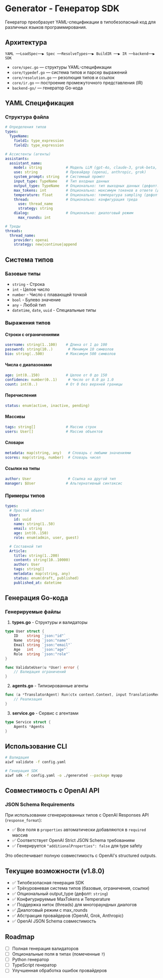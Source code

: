 # Generator - Генератор SDK

Генератор преобразует YAML-спецификации в типобезопасный код для различных языков программирования.

## Архитектура

```
YAML ──LoadSpec──▶ Spec ──ResolveTypes──▶ BuildIR ──▶ IR ──backend──▶ SDK
```

- `core/spec.go` — структуры YAML-спецификации
- `core/typedef.go` — система типов и парсер выражений
- `core/resolution.go` — резолюция типов и ссылок
- `core/ir.go` — построение промежуточного представления (IR)
- `backend-go/` — генератор Go-кода

## YAML Спецификация

### Структура файла

```yaml
# Определения типов
types:
  TypeName:
    field1: type_expression
    field2: type_expression

# Ассистенты (агенты)
assistants:
  assistant_name:
    model: string           # Модель LLM (gpt-4o, claude-3, grok-beta, etc.)
    use: string             # Провайдер (openai, anthropic, grok)
    system_prompt: string   # Системный промпт
    input_type: TypeName    # Тип входных данных
    output_type: TypeName   # Опционально: тип выходных данных (дефолт: string)
    max_tokens: int         # Опционально: максимум токенов в ответе (дефолт: 2000)
    temperature: float      # Опционально: температура sampling (дефолт: 0.7)
    thread:                 # Опционально: конфигурация треда
      use: thread_name
      strategy: string
    dialog:                 # Опционально: диалоговый режим
      max_rounds: int

# Треды
threads:
  thread_name:
    provider: openai
    strategy: new|continue|append
```

## Система типов

### Базовые типы

- `string` - Строка
- `int` - Целое число
- `number` - Число с плавающей точкой
- `bool` - Булево значение
- `any` - Любой тип
- `datetime`, `date`, `uuid` - Специальные типы

### Выражения типов

#### Строки с ограничениями
```yaml
username: string(1..100)    # Длина от 1 до 100
password: string(10..)       # Минимум 10 символов
bio: string(..500)          # Максимум 500 символов
```

#### Числа с диапазонами
```yaml
age: int(0..150)            # Целое от 0 до 150
confidence: number(0..1)     # Число от 0.0 до 1.0
count: int(0..)             # От 0 без верхней границы
```

#### Перечисления
```yaml
status: enum(active, inactive, pending)
```

#### Массивы
```yaml
tags: string[]              # Массив строк
users: User[]               # Массив объектов
```

#### Словари
```yaml
metadata: map(string, any)   # Словарь с любыми значениями
scores: map(string, number)  # Словарь чисел
```

#### Ссылки на типы
```yaml
author: User                 # Ссылка на другой тип
manager: $User              # Альтернативный синтаксис
```

### Примеры типов

```yaml
types:
  # Простой объект
  User:
    id: uuid
    name: string(1..50)
    email: string
    age: int(0..150)
    role: enum(admin, user, guest)

  # Составной тип
  Article:
    title: string(1..200)
    content: string(10..10000)
    author: User
    tags: string[]
    metadata: map(string, any)
    status: enum(draft, published)
    published_at: datetime
```

## Генерация Go-кода

### Генерируемые файлы

1. **types.go** - Структуры и валидаторы
```go
type User struct {
    ID    string `json:"id"`
    Name  string `json:"name"`
    Email string `json:"email"`
    Age   int    `json:"age"`
    Role  string `json:"role"`
}

func ValidateUser(u *User) error {
    // Валидация ограничений
}
```

2. **agents.go** - Типизированные агенты
```go
func (a *TranslatorAgent) Run(ctx context.Context, input TranslationRequest) (*TranslationResult, *aiwf.Trace, error) {
    // Реализация
}
```

3. **service.go** - Сервис с агентами
```go
type Service struct {
    Agents *Agents
}
```

## Использование CLI

```bash
# Валидация
aiwf validate -f config.yaml

# Генерация SDK
aiwf sdk -f config.yaml -o ./generated --package myapp
```

## Совместимость с OpenAI API

### JSON Schema Requirements

При использовании сгенерированных типов с OpenAI Responses API (`response_format`):

- ✅ Все поля в `properties` автоматически добавляются в `required` массив
- ✅ Соответствует OpenAI Strict JSON Schema требованиям
- ✅ Генерируется `"additionalProperties": false` для type safety

Это обеспечивает полную совместимость с OpenAI's structured outputs.

## Текущие возможности (v1.8.0)

- ✅ Типобезопасная генерация SDK
- ✅ Трёхуровневая система типов (базовые, ограничения, ссылки)
- ✅ Опциональный output_type (дефолт: `string`)
- ✅ Конфигурируемые MaxTokens и Temperature
- ✅ Поддержка ниток (threads) для многораундных диалогов
- ✅ Диалоговый режим с max_rounds
- ✅ Абстракция провайдеров (OpenAI, Grok, Anthropic)
- ✅ OpenAI JSON Schema совместимость

## Roadmap

- [ ] Полная генерация валидаторов
- [ ] Опциональные поля в типах (помеченные `?`)
- [ ] Python генератор
- [ ] TypeScript генератор
- [ ] Улучшенная обработка ошибок провайдеров
